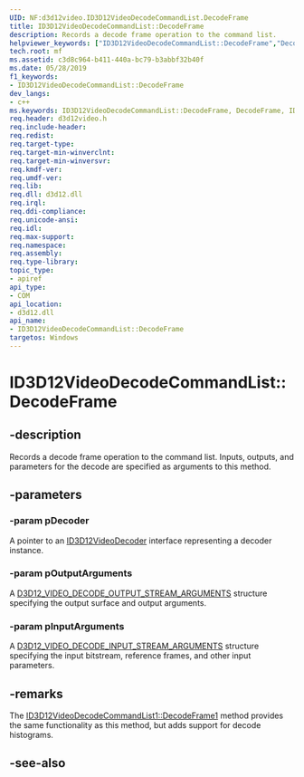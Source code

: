 ```yaml
---
UID: NF:d3d12video.ID3D12VideoDecodeCommandList.DecodeFrame
title: ID3D12VideoDecodeCommandList::DecodeFrame
description: Records a decode frame operation to the command list.helpviewer_keywords: ["ID3D12VideoDecodeCommandList::DecodeFrame","DecodeFrame","ID3D12VideoDecodeCommandList.DecodeFrame","ID3D12VideoDecodeCommandList::DecodeFrame","ID3D12VideoDecodeCommandList.DecodeFrame"]
tech.root: mf
ms.assetid: c3d8c964-b411-440a-bc79-b3abbf32b40f
ms.date: 05/28/2019
f1_keywords:
- ID3D12VideoDecodeCommandList::DecodeFrame
dev_langs:
- c++
ms.keywords: ID3D12VideoDecodeCommandList::DecodeFrame, DecodeFrame, ID3D12VideoDecodeCommandList.DecodeFrame, ID3D12VideoDecodeCommandList::DecodeFrame, ID3D12VideoDecodeCommandList.DecodeFrame
req.header: d3d12video.h
req.include-header: 
req.redist: 
req.target-type: 
req.target-min-winverclnt: 
req.target-min-winversvr: 
req.kmdf-ver: 
req.umdf-ver: 
req.lib: 
req.dll: d3d12.dll
req.irql: 
req.ddi-compliance: 
req.unicode-ansi: 
req.idl: 
req.max-support: 
req.namespace: 
req.assembly: 
req.type-library: 
topic_type:
- apiref
api_type:
- COM
api_location:
- d3d12.dll
api_name:
- ID3D12VideoDecodeCommandList::DecodeFrame
targetos: Windows
---
```


# ID3D12VideoDecodeCommandList::DecodeFrame


## -description

Records a decode frame operation to the command list.  Inputs, outputs, and parameters for the decode are specified as arguments to this method.

## -parameters

### -param pDecoder

A pointer to an [ID3D12VideoDecoder](nn-d3d12video-id3d12videodecoder.md) interface representing a decoder instance. 


### -param pOutputArguments

A [D3D12_VIDEO_DECODE_OUTPUT_STREAM_ARGUMENTS](ns-d3d12video-d3d12_video_decode_output_stream_arguments.md) structure specifying the output surface and output arguments.


### -param pInputArguments

A [D3D12_VIDEO_DECODE_INPUT_STREAM_ARGUMENTS](ns-d3d12video-d3d12_video_decode_input_stream_arguments.md) structure specifying the input bitstream, reference frames, and other input parameters.

## -remarks

The [ID3D12VideoDecodeCommandList1::DecodeFrame1](nf-d3d12video-id3d12videodecodecommandlist1-decodeframe1.md) method provides the same functionality as this method, but adds support for decode histograms.

## -see-also
